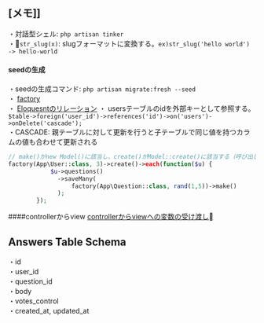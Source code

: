 ## [メモ]]
・対話型シェル: `php artisan tinker`  
・`str_slug(x)`: slugフォーマットに変換する。`ex)str_slug('hello world') -> hello-world`

#### seedの生成  
・seedの生成コマンド: `php artisan migrate:fresh --seed`  
・ [factory](https://qiita.com/fagai/items/7f63d651cbed3664b758)  
・ [Eloquesntのリレーション](https://qiita.com/fagai/items/7f63d651cbed3664b758)
・ usersテーブルのidを外部キーとして参照する。 `$table->foreign('user_id')->references('id')->on('users')->onDelete('cascade');`  
・CASCADE: 親テーブルに対して更新を行うと子テーブルで同じ値を持つカラムの値も合わせて更新される


```php
// make()がnew Model()に該当し、create()がModel::create()に該当する（呼び出し時にINSERTされるかされないかの違い、後者がされる）。
factory(App\User::class, 3)->create()->each(function($u) {
            $u->questions()
              ->saveMany(
                  factory(App\Question::class, rand(1,5))->make()
              );
        });
```

####controllerからview
[controllerからviewへの変数の受け渡し](https://qiita.com/ryo2132/items/63ced19601b3fa30e6de)


 ## Answers Table Schema
 ・id  
 ・user_id  
 ・question_id  
 ・body  
 ・votes_control  
 ・created_at, updated_at